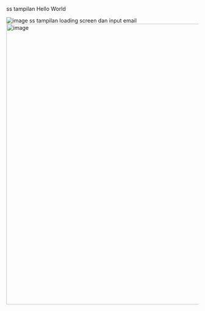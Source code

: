 ss tampilan Hello World

![image](https://github.com/user-attachments/assets/edeeb653-f1bb-4176-bdcc-2b998f349b28)
ss tampilan loading screen dan input email
<img width="823" height="738" alt="image" src="https://github.com/user-attachments/assets/467c4069-f1b4-422f-8f7e-738733072ffd" />
